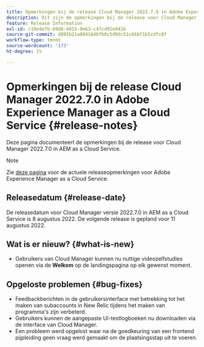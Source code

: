 ```yaml
---
title: Opmerkingen bij de release Cloud Manager 2022.7.0 in Adobe Experience Manager as a Cloud Service
description: Dit zijn de opmerkingen bij de release voor Cloud Manager 2022.7.0 in AEM as a Cloud Service.
feature: Release Information
exl-id: c19e4efb-69d6-4915-9e63-c47cd91e941b
source-git-commit: d895b21a804164bfb0c5d9dc51c66bf1b5cdfc0f
workflow-type: tm+mt
source-wordcount: '173'
ht-degree: 1%

---
```


# Opmerkingen bij de release Cloud Manager 2022.7.0 in Adobe Experience Manager as a Cloud Service {#release-notes}

Deze pagina documenteert de opmerkingen bij de release voor Cloud Manager 2022.7.0 in AEM as a Cloud Service.

>[!NOTE]
>
>Zie [deze pagina](/help/release-notes/release-notes-cloud/release-notes-current.md) voor de actuele releaseopmerkingen voor Adobe Experience Manager as a Cloud Service.

## Releasedatum {#release-date}

De releasedatum voor Cloud Manager versie 2022.7.0 in AEM as a Cloud Service is 8 augustus 2022. De volgende release is gepland voor 11 augustus 2022.

## Wat is er nieuw? {#what-is-new}

* Gebruikers van Cloud Manager kunnen nu nuttige videozelfstudies openen via de **Welkom** op de landingspagina op elk gewenst moment.

## Opgeloste problemen {#bug-fixes}

* Feedbackberichten in de gebruikersinterface met betrekking tot het maken van subaccounts in New Relic tijdens het maken van programma&#39;s zijn verbeterd.
* Gebruikers kunnen de aangepaste UI-testlogboeken nu downloaden via de interface van Cloud Manager.
* Een probleem werd opgelost waar na de goedkeuring van een frontend pijpleiding geen vraag werd gemaakt om de plaatsingsstap uit te voeren.
